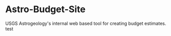 # Astro-Budget-Site
USGS Astrogeology's internal web based tool for creating budget estimates.
test
